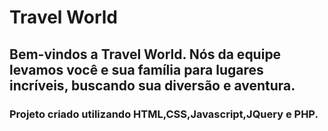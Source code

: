# Travel World

## Bem-vindos a Travel World. Nós da equipe levamos você e sua família para lugares incríveis, buscando sua diversão e aventura.



### Projeto criado utilizando HTML,CSS,Javascript,JQuery e PHP.
